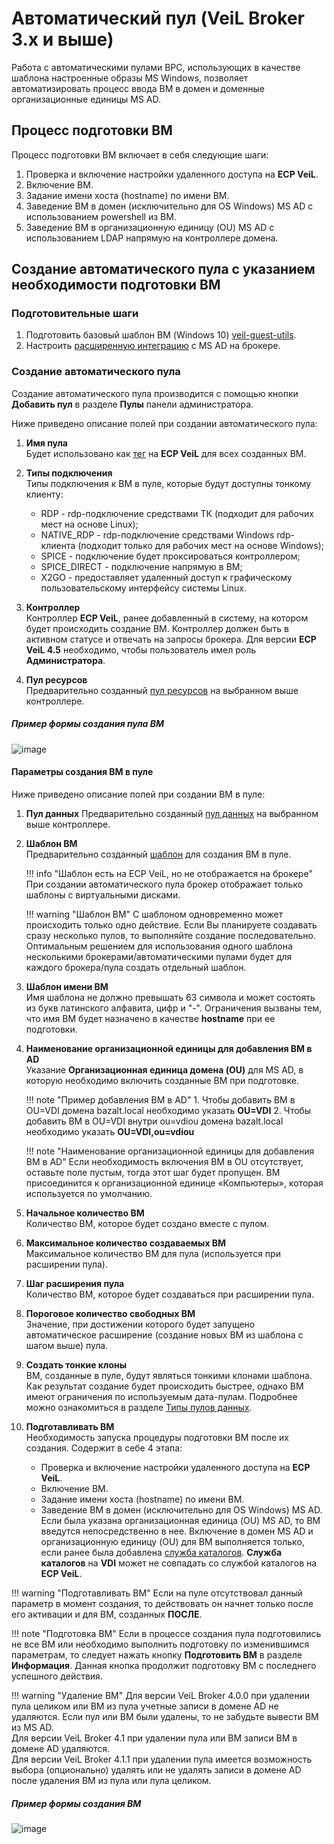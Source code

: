 # Автоматический пул (VeiL Broker 3.x и выше)

Работа с автоматическими пулами ВРС, использующих в качестве шаблона настроенные образы MS Windows, позволяет
автоматизировать процесс ввода ВМ в домен и доменные организационные единицы MS AD.

## Процесс подготовки ВМ 
Процесс подготовки ВМ включает в себя следующие шаги:

1. Проверка и включение настройки удаленного доступа на **ECP VeiL**.
1. Включение ВМ.
1. Задание имени хоста (hostname) по имени ВМ.
1. Заведение ВМ в домен (исключительно для OS Windows) MS AD с использованием powershell из ВМ.
1. Заведение ВМ в организационную единицу (OU) MS AD с использованием LDAP напрямую на контроллере домена.

## Создание автоматического пула с указанием необходимости подготовки ВМ

### Подготовительные шаги
1. Подготовить базовый шаблон ВМ (Windows 10) [veil-guest-utils](../vm/guest_agent.md).
1. Настроить [расширенную интеграцию](../active_directory/ad_extend.md) с MS AD на брокере.

### Создание автоматического пула
Создание автоматического пула производится с помощью кнопки **Добавить пул** в разделе **Пулы** панели администратора.

Ниже приведено описание полей при создании автоматического пула:

1. **Имя пула**  
    Будет использовано как [тег](https://veil.mashtab.org/docs/latest/base/operator_guide/domains/tags) на **ECP VeiL** 
    для всех созданных ВМ.

1. **Типы подключения**  
    Типы подключения к ВМ в пуле, которые будут доступны тонкому клиенту:
    
      - RDP - rdp-подключение средствами ТК (подходит для рабочих мест на основе Linux);
      - NATIVE_RDP - rdp-подключение средствами Windows rdp-клиента (подходит только для рабочих мест на основе Windows);
      - SPICE - подключение будет проксироваться контроллером;
      - SPICE_DIRECT - подключение напрямую в ВМ;
      - X2GO - предоставляет удаленный доступ к графическому пользовательскому интерфейсу системы Linux.

1. **Контроллер**  
    Контроллер **ECP VeiL**, ранее добавленный в систему, на котором будет происходить создание ВМ.
    Контроллер должен быть в активном статусе и отвечать на запросы брокера. Для версии **ECP VeiL 4.5**
    необходимо, чтобы пользователь имел роль **Администратора**.

1. **Пул ресурсов**  
    Предварительно созданный [пул ресурсов](https://veil.mashtab.org/docs/latest/base/operator_guide/resource_pools) 
    на выбранном выше контроллере.

##### Пример формы создания пула ВМ
![image](../../_assets/vdi/pool/autopool_v3_1.png)

#### Параметры создания ВМ в пуле

Ниже приведено описание полей при создании ВМ в пуле:

1. **Пул данных**
    Предварительно созданный [пул данных](https://veil.mashtab.org/docs/latest/base/operator_guide/storage/datapools) 
    на выбранном выше контроллере.

2. **Шаблон ВМ**  
Предварительно созданный [шаблон](https://veil.mashtab.org/docs/latest/base/operator_guide/domains/templates) для 
создания ВМ в пуле.

    !!! info "Шаблон есть на ECP VeiL, но не отображается на брокере"
        При создании автоматического пула брокер отображает только шаблоны с виртуальными дисками.
    
    !!! warning "Шаблон ВМ"
        С шаблоном одновременно может происходить только одно действие. Если Вы планируете создавать сразу
        несколько пулов, то выполняйте создание последовательно. Оптимальным решением для использования одного шаблона
        несколькими брокерами/автоматическими пулами будет для каждого брокера/пула создать отдельный шаблон.

3. **Шаблон имени ВМ**  
Имя шаблона не должно превышать 63 символа и может состоять из букв латинского алфавита, цифр и "-". 
Ограничения вызваны тем, что имя ВМ будет назначено в качестве **hostname** при ее подготовки.

4. **Наименование организационной единицы для добавления ВМ в AD**  
Указание **Организационная единица домена (OU)** для MS AD, в которую необходимо включить созданные ВМ при подготовке.
   
    !!! note "Пример добавления ВМ в AD"
        1. Чтобы добавить ВМ в OU=VDI домена bazalt.local необходимо указать 
          **OU=VDI**
        2. Чтобы добавить ВМ в OU=VDI внутри ou=vdiou домена bazalt.local необходимо указать 
          **OU=VDI,ou=vdiou**

    !!! note "Наименование организационной единицы для добавления ВМ в AD"
        Если необходимость включения ВМ в OU отсутствует, оставьте поле пустым, тогда этот шаг будет пропущен.
        ВМ присоединится к организационной единице «Компьютеры», которая используется по умолчанию.

5. **Начальное количество ВМ**  
Количество ВМ, которое будет создано вместе с пулом.

6. **Максимальное количество создаваемых ВМ**  
Максимальное количество ВМ для пула (используется при расширении пула).

7. **Шаг расширения пула**  
Количество ВМ, которое будет создаваться при расширении пула.

8. **Пороговое количество свободных ВМ**  
Значение, при достижении которого будет запущено автоматическое расширение 
(создание новых ВМ из шаблона с шагом выше) пула.

9. **Создать тонкие клоны**  
ВМ, созданные в пуле, будут являться тонкими клонами шаблона. Как результат создание 
будет происходить быстрее, однако ВМ имеют ограничения по используемым дата-пулам. Подробнее можно ознакомиться в разделе 
[Типы пулов данных](https://veil.mashtab.org/docs/latest/base/operator_guide/storage/info).

10. **Подготавливать ВМ**  
Необходимость запуска процедуры подготовки ВМ после их создания. Содержит в себе 4 этапа:
    - Проверка и включение настройки удаленного доступа на **ECP VeiL**.
    - Включение ВМ.
    - Задание имени хоста (hostname) по имени ВМ.
    - Заведение ВМ в домен (исключительно для OS Windows) MS AD. Если была указана организационная единица (OU) MS AD,
      то ВМ введутся непосредственно в нее. 
Включение в домен MS AD и организационную единицу (OU) для ВМ выполняется только, если ранее была добавлена 
[служба каталогов](../active_directory/ad_extend.md). **Служба каталогов** на **VDI** может не совпадать со службой 
каталогов на **ECP VeiL**.

!!! warning "Подготавливать ВМ"
    Если на пуле отсутствовал данный параметр в момент создания, то действовать он начнет только после его активации
    и для ВМ, созданных **ПОСЛЕ**.

!!! note "Подготовка ВМ"
    Если в процессе создания пула подготовились не все ВМ или необходимо выполнить подготовку по изменившимся 
    параметрам, то следует нажать кнопку **Подготовить ВМ** в разделе **Информация**. Данная кнопка продолжит 
    подготовку ВМ с последнего успешного действия. 

!!! warning "Удаление ВМ"
    Для версии VeiL Broker 4.0.0 при удалении пула целиком или ВМ из пула учетные записи в домене AD не удаляются. Если пул или ВМ были удалены, 
    то не забудьте вывести ВМ из MS AD.   
    Для версии VeiL Broker 4.1 при удалении пула или ВМ записи ВМ в домене AD удаляются.  
    Для версии VeiL Broker 4.1.1 при удалении пула имеется возможность выбора (опционально) удалять или не удалять записи в домене AD после удаления ВМ из пула или пула целиком.
    

##### Пример формы создания ВМ
![image](../../_assets/vdi/pool/autopool_v3_2.png)